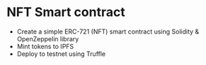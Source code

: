 # NFT Smart contract

- Create a simple ERC-721 (NFT) smart contract using Solidity & OpenZeppelin library
- Mint tokens to IPFS
- Deploy to testnet using Truffle
